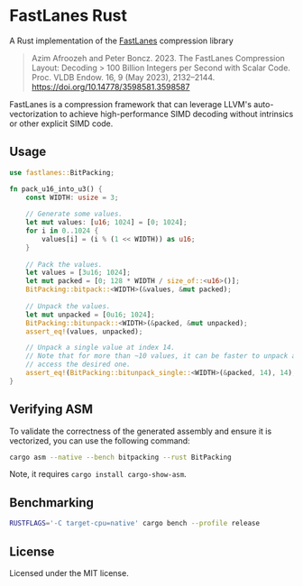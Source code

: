 # FastLanes Rust

A Rust implementation of the [FastLanes](https://github.com/cwida/FastLanes) compression library

> Azim Afroozeh and Peter Boncz. 2023. The FastLanes Compression Layout: Decoding > 100 Billion Integers per Second with Scalar Code. 
> Proc. VLDB Endow. 16, 9 (May 2023), 2132–2144. https://doi.org/10.14778/3598581.3598587

FastLanes is a compression framework that can leverage LLVM's auto-vectorization to achieve high-performance
SIMD decoding without intrinsics or other explicit SIMD code.

## Usage

```rust
use fastlanes::BitPacking;

fn pack_u16_into_u3() {
    const WIDTH: usize = 3;
    
    // Generate some values.
    let mut values: [u16; 1024] = [0; 1024];
    for i in 0..1024 {
        values[i] = (i % (1 << WIDTH)) as u16;
    }
    
    // Pack the values.
    let values = [3u16; 1024];
    let mut packed = [0; 128 * WIDTH / size_of::<u16>()];
    BitPacking::bitpack::<WIDTH>(&values, &mut packed);
    
    // Unpack the values.
    let mut unpacked = [0u16; 1024];
    BitPacking::bitunpack::<WIDTH>(&packed, &mut unpacked);
    assert_eq!(values, unpacked);

    // Unpack a single value at index 14.
    // Note that for more than ~10 values, it can be faster to unpack all values and then 
    // access the desired one.
    assert_eq!(BitPacking::bitunpack_single::<WIDTH>(&packed, 14), 14);
}
```

## Verifying ASM

To validate the correctness of the generated assembly and ensure it is vectorized, you can use the following command:

```bash
cargo asm --native --bench bitpacking --rust BitPacking
```

Note, it requires `cargo install cargo-show-asm`.

## Benchmarking

```bash
RUSTFLAGS='-C target-cpu=native' cargo bench --profile release
```

## License

Licensed under the MIT license.
